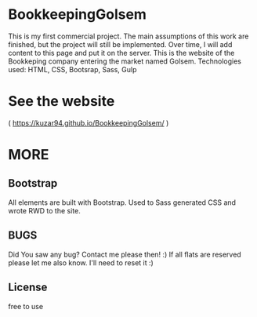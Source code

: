 
# BookkeepingGolsem
This is my first commercial project. The main assumptions of this work are finished, but the project will still be implemented. Over time, I will add content to this page and put it on the server. This is the website of the Bookkeping company entering the market named Golsem.
Technologies used: HTML, CSS, Bootsrap, Sass, Gulp
# See the website
( https://kuzar94.github.io/BookkeepingGolsem/ ) 
# MORE
## Bootstrap
All elements are built with Bootstrap. Used to Sass generated CSS and wrote RWD to the site.
## BUGS
Did You saw any bug? Contact me please then! :) If all flats are reserved please let me also know. I'll need to reset it :)
## License
free to use
